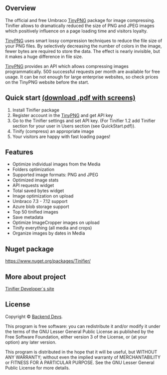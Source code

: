 ## Overview
The official and free Umbraco [TinyPNG][tp] package for image compressing. Tinifier allows to dramatically reduced the size of PNG and JPEG images which positively influence on a page loading time and visitors loyalty.

[TinyPNG][tp] uses smart lossy compression techniques to reduce the file size of your PNG files. By selectively decreasing the number of colors in the image, fewer bytes are required to store the data. The effect is nearly invisible, but it makes a huge difference in file size. 

[TinyPNG][tp] provides an API which allows compressing images programmatically. 500 successful requests per month are available for free usage. It can be not enough for large enterprise websites, so check prices on the TinyPNG website before the start.

## Quick start [(download .pdf with screens)][qs]
1. Install Tinifier package
2. Register account in the [TinyPNG][tp] and get API key
3. Go to the Tinifier settings and set API key. (For Tinifier 1.2 add Tinifier section for your user in Users section 
(see QuickStart.pdf)).
4. Tinify (compress) an appropriate image 
5. Your visitors are happy with fast loading pages!


## Features
- Optimize individual images from the Media
- Folders optimization
- Supported image formats: PNG and JPEG
- Optimized image stats 
- API requests widget
- Total saved bytes widget
- Image optimization on upload
- Umbraco 7.3 - 7.12 support
- Azure blob storage support
- Top 50 tinified images
- Save metadata
- Optimize ImageCropper images on upload
- Tinify everything (all media and crops)
- Organize images by dates in Media

## Nuget package
https://www.nuget.org/packages/Tinifier/

## More about project
[Tinifier Developer`s site][ps]

## License
Copyright © [Backend Devs][bd].

This program is free software: you can redistribute it and/or modify it under the terms of the GNU Lesser General Public License as published by the Free Software Foundation, either version 3 of the License, or (at your option) any later version.

This program is distributed in the hope that it will be useful, but WITHOUT ANY WARRANTY; without even the implied warranty of MERCHANTABILITY or FITNESS FOR A PARTICULAR PURPOSE. See the GNU Lesser General Public License for more details.

[bd]: http://backend-devs.com/
[tp]: https://tinypng.com
[qs]: https://our.umbraco.org/FileDownload?id=17908
[ps]: http://backend-devs.com/case-studies/umbraco-cms/tinifier/
